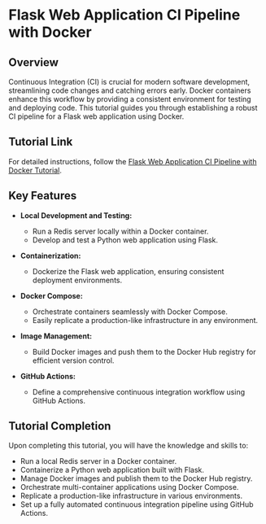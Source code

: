 # Flask Web Application CI Pipeline with Docker

## Overview

Continuous Integration (CI) is crucial for modern software development, streamlining code changes and catching errors early. 
Docker containers enhance this workflow by providing a consistent environment for testing and deploying code. This tutorial 
guides you through establishing a robust CI pipeline for a Flask web application using Docker.

## Tutorial Link

For detailed instructions, follow the [Flask Web Application CI Pipeline with Docker Tutorial](https://realpython.com/docker-continuous-integration/#get-an-overview-of-the-project-architecture).

## Key Features

- **Local Development and Testing:**
  - Run a Redis server locally within a Docker container.
  - Develop and test a Python web application using Flask.

- **Containerization:**
  - Dockerize the Flask web application, ensuring consistent deployment environments.

- **Docker Compose:**
  - Orchestrate containers seamlessly with Docker Compose.
  - Easily replicate a production-like infrastructure in any environment.

- **Image Management:**
  - Build Docker images and push them to the Docker Hub registry for efficient version control.

- **GitHub Actions:**
  - Define a comprehensive continuous integration workflow using GitHub Actions.

## Tutorial Completion

Upon completing this tutorial, you will have the knowledge and skills to:

- Run a local Redis server in a Docker container.
- Containerize a Python web application built with Flask.
- Manage Docker images and publish them to the Docker Hub registry.
- Orchestrate multi-container applications using Docker Compose.
- Replicate a production-like infrastructure in various environments.
- Set up a fully automated continuous integration pipeline using GitHub Actions.
